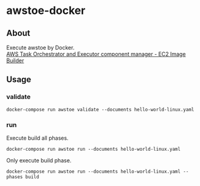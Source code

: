 # awstoe-docker

## About

Execute awstoe by Docker.  
[AWS Task Orchestrator and Executor component manager \- EC2 Image Builder](https://docs.aws.amazon.com/imagebuilder/latest/userguide/toe-component-manager.html#toe-downloads)

## Usage

### validate

```shell
docker-compose run awstoe validate --documents hello-world-linux.yaml
```

### run

Execute build all phases.

```shell
docker-compose run awstoe run --documents hello-world-linux.yaml
```

Only execute build phase.

```shell
docker-compose run awstoe run --documents hello-world-linux.yaml --phases build
```

